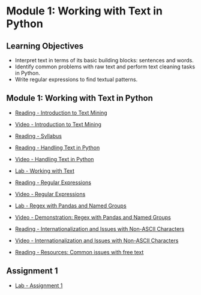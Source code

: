 # Module 1: Working with Text in Python

## Learning Objectives

- Interpret text in terms of its basic building blocks: sentences and words.
- Identify common problems with raw text and perform text cleaning tasks in Python.
- Write regular expressions to find textual patterns.

## Module 1: Working with Text in Python

- [Reading - Introduction to Text Mining](./Readings/1.1_Introduction-to-Text-Mining.pdf)

- [Video - Introduction to Text Mining](https://www.coursera.org/learn/python-text-mining/lecture/y5C24/introduction-to-text-mining)

- [Reading - Syllabus](https://www.coursera.org/learn/python-text-mining/supplement/QCkKT/syllabus)

- [Reading - Handling Text in Python](./Readings/1.2_Handling-Text-in-Python.pdf)

- [Video - Handling Text in Python](https://www.coursera.org/learn/python-text-mining/lecture/MeheH/handling-text-in-python)

- [Lab - Working with Text](./Labs/Working%20With%20Text.ipynb)

- [Reading - Regular Expressions](./Readings/1.3_Regular-Expressions.pdf)

- [Video - Regular Expressions](https://www.coursera.org/learn/python-text-mining/lecture/sVe8B/regular-expressions)

- [Lab - Regex with Pandas and Named Groups](./Labs/Regex%20with%20Pandas%20and%20Named%20Groups.ipynb)

- [Video - Demonstration: Regex with Pandas and Named Groups](https://www.coursera.org/learn/python-text-mining/lecture/wh4nJ/demonstration-regex-with-pandas-and-named-groups)

- [Reading - Internationalization and Issues with Non-ASCII Characters](./Readings/1.4-Internationalization-and-Issues-with-Non-ASCII-Characters.pdf)

- [Video - Internationalization and Issues with Non-ASCII Characters](https://www.coursera.org/learn/python-text-mining/lecture/V7XBv/internationalization-and-issues-with-non-ascii-characters)

- [Reading - Resources: Common issues with free text](https://www.coursera.org/learn/python-text-mining/supplement/T0n1M/resources-common-issues-with-free-text)

## Assignment 1

- [Lab - Assignment 1](./Labs/Assignment%201.ipynb)